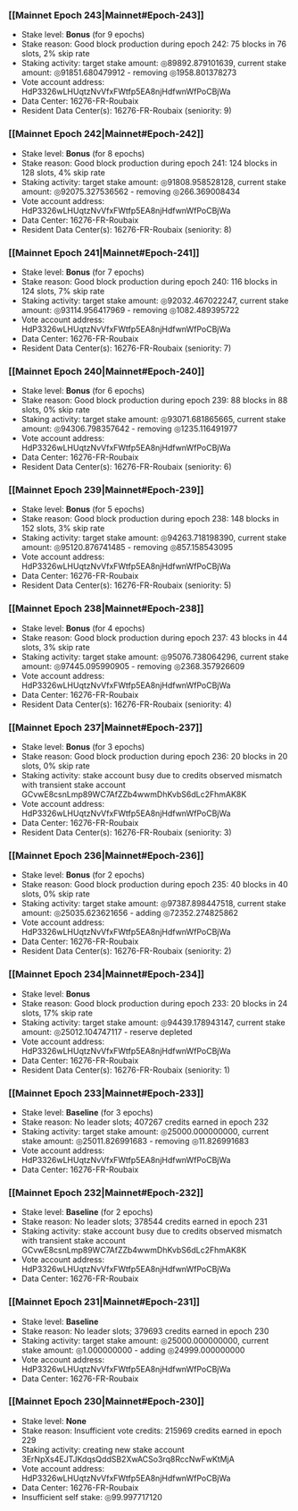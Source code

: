 ### [[Mainnet Epoch 243|Mainnet#Epoch-243]]
* Stake level: **Bonus** (for 9 epochs)
* Stake reason: Good block production during epoch 242: 75 blocks in 76 slots, 2% skip rate
* Staking activity: target stake amount: ◎89892.879101639, current stake amount: ◎91851.680479912 - removing ◎1958.801378273
* Vote account address: HdP3326wLHUqtzNvVfxFWtfp5EA8njHdfwnWfPoCBjWa
* Data Center: 16276-FR-Roubaix
* Resident Data Center(s): 16276-FR-Roubaix (seniority: 9)
### [[Mainnet Epoch 242|Mainnet#Epoch-242]]
* Stake level: **Bonus** (for 8 epochs)
* Stake reason: Good block production during epoch 241: 124 blocks in 128 slots, 4% skip rate
* Staking activity: target stake amount: ◎91808.958528128, current stake amount: ◎92075.327536562 - removing ◎266.369008434
* Vote account address: HdP3326wLHUqtzNvVfxFWtfp5EA8njHdfwnWfPoCBjWa
* Data Center: 16276-FR-Roubaix
* Resident Data Center(s): 16276-FR-Roubaix (seniority: 8)
### [[Mainnet Epoch 241|Mainnet#Epoch-241]]
* Stake level: **Bonus** (for 7 epochs)
* Stake reason: Good block production during epoch 240: 116 blocks in 124 slots, 7% skip rate
* Staking activity: target stake amount: ◎92032.467022247, current stake amount: ◎93114.956417969 - removing ◎1082.489395722
* Vote account address: HdP3326wLHUqtzNvVfxFWtfp5EA8njHdfwnWfPoCBjWa
* Data Center: 16276-FR-Roubaix
* Resident Data Center(s): 16276-FR-Roubaix (seniority: 7)
### [[Mainnet Epoch 240|Mainnet#Epoch-240]]
* Stake level: **Bonus** (for 6 epochs)
* Stake reason: Good block production during epoch 239: 88 blocks in 88 slots, 0% skip rate
* Staking activity: target stake amount: ◎93071.681865665, current stake amount: ◎94306.798357642 - removing ◎1235.116491977
* Vote account address: HdP3326wLHUqtzNvVfxFWtfp5EA8njHdfwnWfPoCBjWa
* Data Center: 16276-FR-Roubaix
* Resident Data Center(s): 16276-FR-Roubaix (seniority: 6)
### [[Mainnet Epoch 239|Mainnet#Epoch-239]]
* Stake level: **Bonus** (for 5 epochs)
* Stake reason: Good block production during epoch 238: 148 blocks in 152 slots, 3% skip rate
* Staking activity: target stake amount: ◎94263.718198390, current stake amount: ◎95120.876741485 - removing ◎857.158543095
* Vote account address: HdP3326wLHUqtzNvVfxFWtfp5EA8njHdfwnWfPoCBjWa
* Data Center: 16276-FR-Roubaix
* Resident Data Center(s): 16276-FR-Roubaix (seniority: 5)
### [[Mainnet Epoch 238|Mainnet#Epoch-238]]
* Stake level: **Bonus** (for 4 epochs)
* Stake reason: Good block production during epoch 237: 43 blocks in 44 slots, 3% skip rate
* Staking activity: target stake amount: ◎95076.738064296, current stake amount: ◎97445.095990905 - removing ◎2368.357926609
* Vote account address: HdP3326wLHUqtzNvVfxFWtfp5EA8njHdfwnWfPoCBjWa
* Data Center: 16276-FR-Roubaix
* Resident Data Center(s): 16276-FR-Roubaix (seniority: 4)
### [[Mainnet Epoch 237|Mainnet#Epoch-237]]
* Stake level: **Bonus** (for 3 epochs)
* Stake reason: Good block production during epoch 236: 20 blocks in 20 slots, 0% skip rate
* Staking activity: stake account busy due to credits observed mismatch with transient stake account GCvwE8csnLmp89WC7AfZZb4wwmDhKvbS6dLc2FhmAK8K
* Vote account address: HdP3326wLHUqtzNvVfxFWtfp5EA8njHdfwnWfPoCBjWa
* Data Center: 16276-FR-Roubaix
* Resident Data Center(s): 16276-FR-Roubaix (seniority: 3)
### [[Mainnet Epoch 236|Mainnet#Epoch-236]]
* Stake level: **Bonus** (for 2 epochs)
* Stake reason: Good block production during epoch 235: 40 blocks in 40 slots, 0% skip rate
* Staking activity: target stake amount: ◎97387.898447518, current stake amount: ◎25035.623621656 - adding ◎72352.274825862
* Vote account address: HdP3326wLHUqtzNvVfxFWtfp5EA8njHdfwnWfPoCBjWa
* Data Center: 16276-FR-Roubaix
* Resident Data Center(s): 16276-FR-Roubaix (seniority: 2)
### [[Mainnet Epoch 234|Mainnet#Epoch-234]]
* Stake level: **Bonus**
* Stake reason: Good block production during epoch 233: 20 blocks in 24 slots, 17% skip rate
* Staking activity: target stake amount: ◎94439.178943147, current stake amount: ◎25012.104747117 - reserve depleted
* Vote account address: HdP3326wLHUqtzNvVfxFWtfp5EA8njHdfwnWfPoCBjWa
* Data Center: 16276-FR-Roubaix
* Resident Data Center(s): 16276-FR-Roubaix (seniority: 1)
### [[Mainnet Epoch 233|Mainnet#Epoch-233]]
* Stake level: **Baseline** (for 3 epochs)
* Stake reason: No leader slots; 407267 credits earned in epoch 232
* Staking activity: target stake amount: ◎25000.000000000, current stake amount: ◎25011.826991683 - removing ◎11.826991683
* Vote account address: HdP3326wLHUqtzNvVfxFWtfp5EA8njHdfwnWfPoCBjWa
* Data Center: 16276-FR-Roubaix
### [[Mainnet Epoch 232|Mainnet#Epoch-232]]
* Stake level: **Baseline** (for 2 epochs)
* Stake reason: No leader slots; 378544 credits earned in epoch 231
* Staking activity: stake account busy due to credits observed mismatch with transient stake account GCvwE8csnLmp89WC7AfZZb4wwmDhKvbS6dLc2FhmAK8K
* Vote account address: HdP3326wLHUqtzNvVfxFWtfp5EA8njHdfwnWfPoCBjWa
* Data Center: 16276-FR-Roubaix
### [[Mainnet Epoch 231|Mainnet#Epoch-231]]
* Stake level: **Baseline**
* Stake reason: No leader slots; 379693 credits earned in epoch 230
* Staking activity: target stake amount: ◎25000.000000000, current stake amount: ◎1.000000000 - adding ◎24999.000000000
* Vote account address: HdP3326wLHUqtzNvVfxFWtfp5EA8njHdfwnWfPoCBjWa
* Data Center: 16276-FR-Roubaix
### [[Mainnet Epoch 230|Mainnet#Epoch-230]]
* Stake level: **None**
* Stake reason: Insufficient vote credits: 215969 credits earned in epoch 229
* Staking activity: creating new stake account 3ErNpXs4EJTJKdqsQddSB2XwACSo3rq8RccNwFwKtMjA
* Vote account address: HdP3326wLHUqtzNvVfxFWtfp5EA8njHdfwnWfPoCBjWa
* Data Center: 16276-FR-Roubaix
* Insufficient self stake: ◎99.997717120